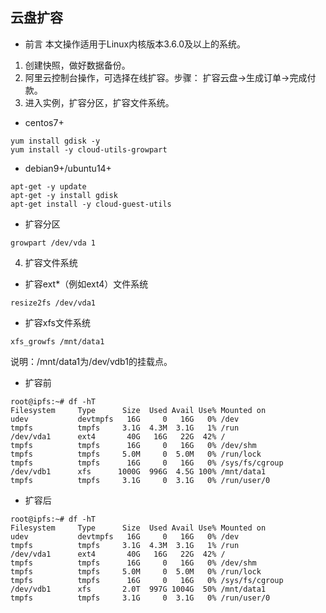

## 云盘扩容
- 前言
本文操作适用于Linux内核版本3.6.0及以上的系统。
1. 创建快照，做好数据备份。
2. 阿里云控制台操作，可选择在线扩容。步骤：
扩容云盘->生成订单->完成付款。
3. 进入实例，扩容分区，扩容文件系统。

- centos7+
```
yum install gdisk -y
yum install -y cloud-utils-growpart
```

- debian9+/ubuntu14+
```
apt-get -y update
apt-get -y install gdisk
apt-get install -y cloud-guest-utils
```

- 扩容分区
```
growpart /dev/vda 1
```

4. 扩容文件系统
- 扩容ext*（例如ext4）文件系统
```
resize2fs /dev/vda1 
```

- 扩容xfs文件系统
```
xfs_growfs /mnt/data1
```
说明：/mnt/data1为/dev/vdb1的挂载点。


- 扩容前
```
root@ipfs:~# df -hT
Filesystem     Type      Size  Used Avail Use% Mounted on
udev           devtmpfs   16G     0   16G   0% /dev
tmpfs          tmpfs     3.1G  4.3M  3.1G   1% /run
/dev/vda1      ext4       40G   16G   22G  42% /
tmpfs          tmpfs      16G     0   16G   0% /dev/shm
tmpfs          tmpfs     5.0M     0  5.0M   0% /run/lock
tmpfs          tmpfs      16G     0   16G   0% /sys/fs/cgroup
/dev/vdb1      xfs      1000G  996G  4.5G 100% /mnt/data1
tmpfs          tmpfs     3.1G     0  3.1G   0% /run/user/0
```

- 扩容后
```
root@ipfs:~# df -hT
Filesystem     Type      Size  Used Avail Use% Mounted on
udev           devtmpfs   16G     0   16G   0% /dev
tmpfs          tmpfs     3.1G  4.3M  3.1G   1% /run
/dev/vda1      ext4       40G   16G   22G  42% /
tmpfs          tmpfs      16G     0   16G   0% /dev/shm
tmpfs          tmpfs     5.0M     0  5.0M   0% /run/lock
tmpfs          tmpfs      16G     0   16G   0% /sys/fs/cgroup
/dev/vdb1      xfs       2.0T  997G 1004G  50% /mnt/data1
tmpfs          tmpfs     3.1G     0  3.1G   0% /run/user/0
```